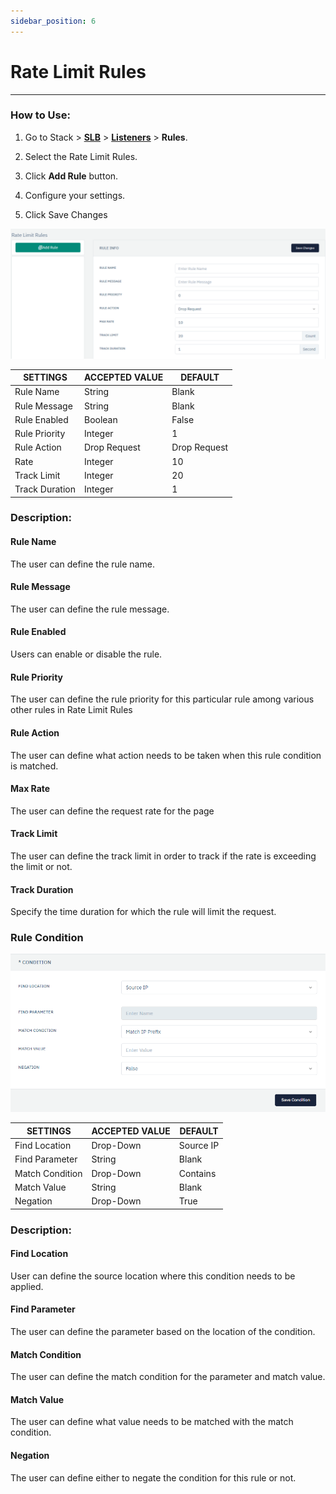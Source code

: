 ```yaml
---
sidebar_position: 6
---
```


# Rate Limit Rules

---

### How to Use:

1. Go to Stack > [**SLB**](../../adc.md) > [**Listeners**](../../listeners/) > **Rules**.

2. Select the Rate Limit Rules.

3. Click **Add Rule** button.

4. Configure your settings. 

5. Click Save Changes

![Rate Limit rule](/img/adc/ratelimitrule.png)

| SETTINGS       | ACCEPTED VALUE | DEFAULT      |
|----------------|----------------|--------------|
| Rule Name      | String         | Blank        |
| Rule Message   | String         | Blank        |
| Rule Enabled   | Boolean        | False        |
| Rule Priority  | Integer        | 1            |
| Rule Action    | Drop Request   | Drop Request |
| Rate           | Integer        | 10           |
| Track Limit    | Integer        | 20           |
| Track Duration | Integer        | 1            |

### Description:

#### Rule Name

The user can define the rule name.

#### Rule Message

The user can define the rule message.

#### Rule Enabled

Users can enable or disable the rule.

#### Rule Priority

The user can define the rule priority for this particular rule among various other rules in Rate Limit Rules

#### Rule Action

The user can define what action needs to be taken when this rule condition is matched.

#### Max Rate

The user can define the request rate for the page

#### Track Limit

The user can define the track limit in order to track if the rate is exceeding the limit or not.

#### Track Duration

Specify the time duration for which the rule will limit the request.

### Rule Condition

![Rate Limit rule](/img/adc/ratelimitrule2.png)

| SETTINGS        | ACCEPTED VALUE | DEFAULT   |
|-----------------|----------------|-----------|
| Find Location   | Drop-Down      | Source IP |
| Find Parameter  | String         | Blank     |
| Match Condition | Drop-Down      | Contains  |
| Match Value     | String         | Blank     |
| Negation        | Drop-Down      | True      |

### Description:

#### Find Location

User can define the source location where this condition needs to be applied.

#### Find Parameter

The user can define the parameter based on the location of the condition.

#### Match Condition

The user can define the match condition for the parameter and match value.

#### Match Value

The user can define what value needs to be matched with the match condition.

#### Negation

The user can define either to negate the condition for this rule or not.